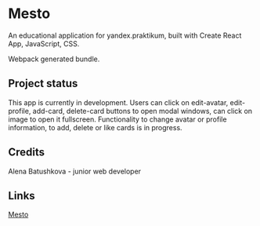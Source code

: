 # Mesto
An educational application for yandex.praktikum, built with Create React App, JavaScript, CSS.<br />

Webpack generated bundle.

## Project status
This app is currently in development. Users can click on edit-avatar, edit-profile, add-card, delete-card buttons to open modal windows, can click on image to open it fullscreen. Functionality to change avatar or profile information, to add, delete or like cards is in progress.

## Credits
Alena Batushkova - junior web developer

## Links
[Mesto](https://abatushkova.github.io/mesto/)
